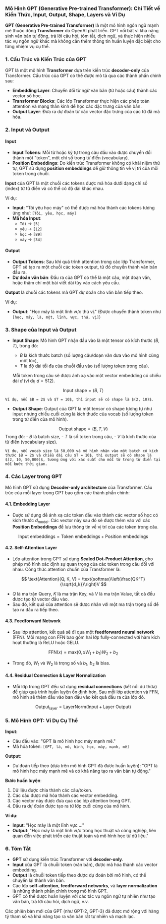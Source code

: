 ### Mô Hình GPT (Generative Pre-trained Transformer): Chi Tiết về Kiến Thức, Input, Output, Shape, Layers và Ví Dụ

**GPT (Generative Pre-trained Transformer)** là một mô hình ngôn ngữ mạnh mẽ thuộc dòng **Transformer** do OpenAI phát triển. GPT nổi bật vì khả năng sinh văn bản tự động, trả lời câu hỏi, tóm tắt, dịch ngữ, và thực hiện nhiều tác vụ ngôn ngữ khác mà không cần thêm thông tin huấn luyện đặc biệt cho từng nhiệm vụ cụ thể. 

### 1. **Cấu Trúc và Kiến Trúc của GPT**

GPT là một mô hình **Transformer** dựa trên kiến trúc **decoder-only** của Transformer. Cấu trúc của GPT có thể được mô tả qua các thành phần chính sau:

- **Embedding Layer**: Chuyển đổi từ ngữ văn bản (từ hoặc câu) thành các vector số học.
- **Transformer Blocks**: Các lớp Transformer thực hiện các phép toán attention và mạng thần kinh để học các đặc trưng của văn bản.
- **Output Layer**: Đưa ra dự đoán từ các vector đặc trưng của các từ đã mã hóa.

### 2. **Input và Output**

#### **Input**

- **Input Tokens**: Mỗi từ hoặc ký tự trong câu đầu vào được chuyển đổi thành một "token", một chỉ số trong từ điển (vocabulary).
- **Position Embeddings**: Do kiến trúc Transformer không có khái niệm thứ tự, GPT sử dụng **position embeddings** để giữ thông tin về vị trí của mỗi token trong chuỗi.

**Input** của GPT là một chuỗi các tokens được mã hóa dưới dạng chỉ số (index) từ từ điển và có thể có độ dài khác nhau.

Ví dụ:
- **Input**: "Tôi yêu học máy" có thể được mã hóa thành các tokens tương ứng như: `[Tôi, yêu, học, máy]`
- **Mã hóa Input**:
    - `Tôi` → `[5]`
    - `yêu` → `[12]`
    - `học` → `[89]`
    - `máy` → `[34]`

#### **Output**

- **Output Tokens**: Sau khi quá trình attention trong các lớp Transformer, GPT sẽ tạo ra một chuỗi các token output, từ đó chuyển thành văn bản đầu ra.
- **Dự đoán văn bản**: Đầu ra của GPT có thể là một câu, một đoạn văn, hoặc thậm chí một bài viết dài tùy vào cách yêu cầu.

**Output** là chuỗi các tokens mà GPT dự đoán cho văn bản tiếp theo.

Ví dụ:
- **Output**: "Học máy là một lĩnh vực thú vị." (Được chuyển thành token như `[học, máy, là, một, lĩnh, vực, thú, vị]`)

### 3. **Shape của Input và Output**

- **Input Shape**: Mô hình GPT nhận đầu vào là một tensor có kích thước $(B, T)$, trong đó:
    - $B$ là kích thước batch (số lượng câu/đoạn văn đưa vào mô hình cùng một lúc),
    - $T$ là độ dài tối đa của chuỗi đầu vào (số lượng token trong câu).
    
    Mỗi token trong câu sẽ được ánh xạ vào một vector embedding có chiều dài $d$ (ví dụ $d = 512$).

 $$
    \text{Input shape} = (B, T)
 $$

    Ví dụ, nếu $B = 2$ và $T = 10$, thì input sẽ có shape là $(2, 10)$.

- **Output Shape**: Output của GPT là một tensor có shape tương tự như input nhưng chiều cuối cùng là kích thước của vocab (số lượng token trong từ điển của mô hình).
  
 $$
    \text{Output shape} = (B, T, V)
 $$
    Trong đó:
    - $B$ là batch size,
    - $T$ là số token trong câu,
    - $V$ là kích thước của từ điển (vocabulary size).

    Ví dụ, nếu vocab size là 50,000 và mô hình nhận vào một batch có kích thước $B = 2$ và chiều dài câu $T = 10$, thì output sẽ có shape là $(2, 10, 50,000)$, tương ứng với xác suất cho mỗi từ trong từ điển tại mỗi bước thời gian.

### 4. **Các Layer trong GPT**

Mô hình GPT sử dụng **Decoder-only architecture** của Transformer. Cấu trúc của mỗi layer trong GPT bao gồm các thành phần chính:

#### 4.1. **Embedding Layer**
- Được sử dụng để ánh xạ các token đầu vào thành các vector số học có kích thước $d_{\text{model}}$. Các vector này sau đó sẽ được thêm vào với các **Position Embeddings** để lưu thông tin về vị trí của các token trong câu.

$$
\text{Input embeddings} = \text{Token embeddings} + \text{Position embeddings}
$$

#### 4.2. **Self-Attention Layer**

- Lớp attention trong GPT sử dụng **Scaled Dot-Product Attention**, cho phép mô hình xác định sự quan trọng của các token trong câu đối với nhau. Công thức attention chuẩn của Transformer là:

$$
\text{Attention}(Q, K, V) = \text{softmax}\left(\frac{QK^T}{\sqrt{d_k}}\right)V
$$

- $Q$ là ma trận Query, $K$ là ma trận Key, và $V$ là ma trận Value, tất cả đều được tạo từ vector đầu vào.
- Sau đó, kết quả của attention sẽ được nhân với một ma trận trọng số để tạo ra đầu ra tiếp theo.

#### 4.3. **Feedforward Network**

- Sau lớp attention, kết quả sẽ đi qua một **feedforward neural network** (FFN). Mỗi mạng con FFN bao gồm hai lớp fully-connected với hàm kích hoạt thường là ReLU hoặc GELU.

$$
\text{FFN}(x) = \text{max}(0, xW_1 + b_1)W_2 + b_2
$$

- Trong đó, $W_1$ và $W_2$ là trọng số và $b_1$, $b_2$ là bias.

#### 4.4. **Residual Connection & Layer Normalization**

- Mỗi lớp trong GPT đều sử dụng **residual connections** (kết nối dư thừa) để giúp quá trình huấn luyện ổn định hơn. Sau mỗi lớp attention và FFN, mô hình sẽ thêm đầu vào ban đầu vào kết quả đầu ra của lớp đó.
  
$$
\text{Output}_\text{layer} = \text{LayerNorm}(\text{Input} + \text{Layer Output})
$$

### 5. **Mô Hình GPT: Ví Dụ Cụ Thể**

**Input**:
- Câu đầu vào: "GPT là mô hình học máy mạnh mẽ."
- Mã hóa token: `[GPT, là, mô, hình, học, máy, mạnh, mẽ]`

**Output**:
- Dự đoán tiếp theo (dựa trên mô hình GPT đã được huấn luyện): "GPT là mô hình học máy mạnh mẽ và có khả năng tạo ra văn bản tự động."

**Bước huấn luyện**:
1. Dữ liệu được chia thành các câu/token.
2. Các câu được mã hóa thành các vector embedding.
3. Các vector này được đưa qua các lớp attention trong GPT.
4. Đầu ra dự đoán được tạo ra từ lớp cuối cùng của mô hình.

**Ví dụ**:
- **Input**: "Học máy là một lĩnh vực ..."
- **Output**: "Học máy là một lĩnh vực trong học thuật và công nghiệp, liên quan đến việc phát triển các thuật toán và mô hình học từ dữ liệu."

### 6. **Tóm Tắt**

- **GPT** sử dụng kiến trúc Transformer với **decoder-only**.
- **Input** của GPT là chuỗi token (văn bản), được mã hóa thành các vector embedding.
- **Output** là chuỗi token tiếp theo được dự đoán bởi mô hình, có thể chuyển lại thành văn bản.
- Các lớp **self-attention**, **feedforward networks**, và **layer normalization** là những thành phần chính trong mô hình GPT.
- GPT có thể được huấn luyện với các tác vụ ngôn ngữ tự nhiên như tạo văn bản, trả lời câu hỏi, dịch ngữ, v.v.

Các phiên bản mới của GPT (như GPT-2, GPT-3) đã được mở rộng với hàng tỷ tham số và khả năng tạo ra văn bản rất tự nhiên và mạch lạc.